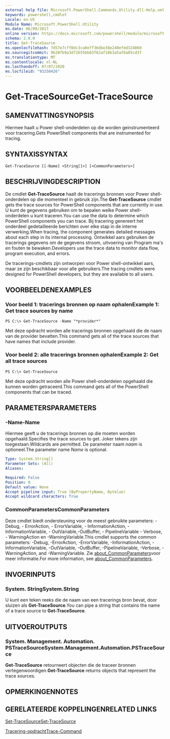 ```yaml
---
external help file: Microsoft.PowerShell.Commands.Utility.dll-Help.xml
keywords: powershell,cmdlet
Locale: en-US
Module Name: Microsoft.PowerShell.Utility
ms.date: 06/09/2017
online version: https://docs.microsoft.com/powershell/module/microsoft.powershell.utility/get-tracesource?view=powershell-5.1&WT.mc_id=ps-gethelp
schema: 2.0.0
title: Get-TraceSource
ms.openlocfilehash: 7d57e7cff0dc3ca0eff36dbe38e240efdd324060
ms.sourcegitcommit: 9b28fb9a3d72655bb63f62af18b3a5af6a05cd3f
ms.translationtype: MT
ms.contentlocale: nl-NL
ms.lasthandoff: 07/07/2020
ms.locfileid: "93250426"
---
```

# <span data-ttu-id="9fbb0-103">Get-TraceSource</span><span class="sxs-lookup"><span data-stu-id="9fbb0-103">Get-TraceSource</span></span>

## <span data-ttu-id="9fbb0-104">SAMENVATTING</span><span class="sxs-lookup"><span data-stu-id="9fbb0-104">SYNOPSIS</span></span>
<span data-ttu-id="9fbb0-105">Hiermee haalt u Power shell-onderdelen op die worden geinstrumenteerd voor tracering.</span><span class="sxs-lookup"><span data-stu-id="9fbb0-105">Gets PowerShell components that are instrumented for tracing.</span></span>

## <span data-ttu-id="9fbb0-106">SYNTAXIS</span><span class="sxs-lookup"><span data-stu-id="9fbb0-106">SYNTAX</span></span>

```
Get-TraceSource [[-Name] <String[]>] [<CommonParameters>]
```

## <span data-ttu-id="9fbb0-107">BESCHRIJVING</span><span class="sxs-lookup"><span data-stu-id="9fbb0-107">DESCRIPTION</span></span>

<span data-ttu-id="9fbb0-108">De cmdlet **Get-TraceSource** haalt de tracerings bronnen voor Power shell-onderdelen op die momenteel in gebruik zijn.</span><span class="sxs-lookup"><span data-stu-id="9fbb0-108">The **Get-TraceSource** cmdlet gets the trace sources for PowerShell components that are currently in use.</span></span>
<span data-ttu-id="9fbb0-109">U kunt de gegevens gebruiken om te bepalen welke Power shell-onderdelen u kunt traceren.</span><span class="sxs-lookup"><span data-stu-id="9fbb0-109">You can use the data to determine which PowerShell components you can trace.</span></span>
<span data-ttu-id="9fbb0-110">Bij tracering genereert het onderdeel gedetailleerde berichten over elke stap in de interne verwerking.</span><span class="sxs-lookup"><span data-stu-id="9fbb0-110">When tracing, the component generates detailed messages about each step in its internal processing.</span></span>
<span data-ttu-id="9fbb0-111">Ontwikkel aars gebruiken de tracerings gegevens om de gegevens stroom, uitvoering van Program ma's en fouten te bewaken.</span><span class="sxs-lookup"><span data-stu-id="9fbb0-111">Developers use the trace data to monitor data flow, program execution, and errors.</span></span>

<span data-ttu-id="9fbb0-112">De tracerings-cmdlets zijn ontworpen voor Power shell-ontwikkel aars, maar ze zijn beschikbaar voor alle gebruikers.</span><span class="sxs-lookup"><span data-stu-id="9fbb0-112">The tracing cmdlets were designed for PowerShell developers, but they are available to all users.</span></span>

## <span data-ttu-id="9fbb0-113">VOORBEELDEN</span><span class="sxs-lookup"><span data-stu-id="9fbb0-113">EXAMPLES</span></span>

### <span data-ttu-id="9fbb0-114">Voor beeld 1: tracerings bronnen op naam ophalen</span><span class="sxs-lookup"><span data-stu-id="9fbb0-114">Example 1: Get trace sources by name</span></span>

```
PS C:\> Get-TraceSource -Name "*provider*"
```

<span data-ttu-id="9fbb0-115">Met deze opdracht worden alle tracerings bronnen opgehaald die de naam van de provider bevatten.</span><span class="sxs-lookup"><span data-stu-id="9fbb0-115">This command gets all of the trace sources that have names that include provider.</span></span>

### <span data-ttu-id="9fbb0-116">Voor beeld 2: alle tracerings bronnen ophalen</span><span class="sxs-lookup"><span data-stu-id="9fbb0-116">Example 2: Get all trace sources</span></span>

```
PS C:\> Get-TraceSource
```

<span data-ttu-id="9fbb0-117">Met deze opdracht worden alle Power shell-onderdelen opgehaald die kunnen worden getraceerd.</span><span class="sxs-lookup"><span data-stu-id="9fbb0-117">This command gets all of the PowerShell components that can be traced.</span></span>

## <span data-ttu-id="9fbb0-118">PARAMETERS</span><span class="sxs-lookup"><span data-stu-id="9fbb0-118">PARAMETERS</span></span>

### <span data-ttu-id="9fbb0-119">-Name</span><span class="sxs-lookup"><span data-stu-id="9fbb0-119">-Name</span></span>

<span data-ttu-id="9fbb0-120">Hiermee geeft u de tracerings bronnen op die moeten worden opgehaald.</span><span class="sxs-lookup"><span data-stu-id="9fbb0-120">Specifies the trace sources to get.</span></span>
<span data-ttu-id="9fbb0-121">Joker tekens zijn toegestaan.</span><span class="sxs-lookup"><span data-stu-id="9fbb0-121">Wildcards are permitted.</span></span>
<span data-ttu-id="9fbb0-122">De parameter naam *naam* is optioneel.</span><span class="sxs-lookup"><span data-stu-id="9fbb0-122">The parameter name *Name* is optional.</span></span>

```yaml
Type: System.String[]
Parameter Sets: (All)
Aliases:

Required: False
Position: 0
Default value: None
Accept pipeline input: True (ByPropertyName, ByValue)
Accept wildcard characters: True
```

### <span data-ttu-id="9fbb0-123">CommonParameters</span><span class="sxs-lookup"><span data-stu-id="9fbb0-123">CommonParameters</span></span>

<span data-ttu-id="9fbb0-124">Deze cmdlet biedt ondersteuning voor de meest gebruikte parameters: -Debug, - ErrorAction, - ErrorVariable, - InformationAction, -InformationVariable, - OutVariable,-OutBuffer, - PipelineVariable - Verbose, - WarningAction en -WarningVariable.</span><span class="sxs-lookup"><span data-stu-id="9fbb0-124">This cmdlet supports the common parameters: -Debug, -ErrorAction, -ErrorVariable, -InformationAction, -InformationVariable, -OutVariable, -OutBuffer, -PipelineVariable, -Verbose, -WarningAction, and -WarningVariable.</span></span> <span data-ttu-id="9fbb0-125">Zie [about_CommonParameters](https://go.microsoft.com/fwlink/?LinkID=113216)voor meer informatie.</span><span class="sxs-lookup"><span data-stu-id="9fbb0-125">For more information, see [about_CommonParameters](https://go.microsoft.com/fwlink/?LinkID=113216).</span></span>

## <span data-ttu-id="9fbb0-126">INVOER</span><span class="sxs-lookup"><span data-stu-id="9fbb0-126">INPUTS</span></span>

### <span data-ttu-id="9fbb0-127">System. String</span><span class="sxs-lookup"><span data-stu-id="9fbb0-127">System.String</span></span>

<span data-ttu-id="9fbb0-128">U kunt een teken reeks die de naam van een tracerings bron bevat, door sluizen als **Get-TraceSource**.</span><span class="sxs-lookup"><span data-stu-id="9fbb0-128">You can pipe a string that contains the name of a trace source to **Get-TraceSource**.</span></span>

## <span data-ttu-id="9fbb0-129">UITVOER</span><span class="sxs-lookup"><span data-stu-id="9fbb0-129">OUTPUTS</span></span>

### <span data-ttu-id="9fbb0-130">System. Management. Automation. PSTraceSource</span><span class="sxs-lookup"><span data-stu-id="9fbb0-130">System.Management.Automation.PSTraceSource</span></span>

<span data-ttu-id="9fbb0-131">**Get-TraceSource** retourneert objecten die de traceer bronnen vertegenwoordigen.</span><span class="sxs-lookup"><span data-stu-id="9fbb0-131">**Get-TraceSource** returns objects that represent the trace sources.</span></span>

## <span data-ttu-id="9fbb0-132">OPMERKINGEN</span><span class="sxs-lookup"><span data-stu-id="9fbb0-132">NOTES</span></span>

## <span data-ttu-id="9fbb0-133">GERELATEERDE KOPPELINGEN</span><span class="sxs-lookup"><span data-stu-id="9fbb0-133">RELATED LINKS</span></span>

[<span data-ttu-id="9fbb0-134">Set-TraceSource</span><span class="sxs-lookup"><span data-stu-id="9fbb0-134">Set-TraceSource</span></span>](Set-TraceSource.md)

[<span data-ttu-id="9fbb0-135">Tracering-opdracht</span><span class="sxs-lookup"><span data-stu-id="9fbb0-135">Trace-Command</span></span>](Trace-Command.md)
